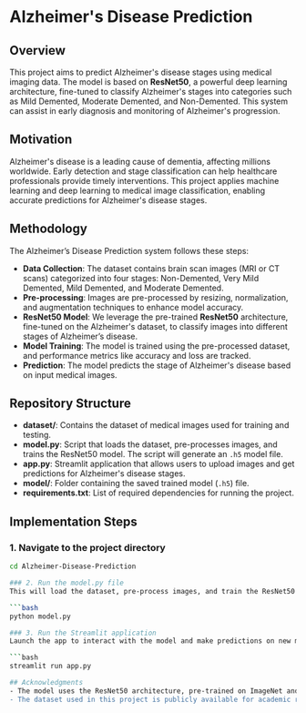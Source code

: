 # Alzheimer's Disease Prediction

## Overview

This project aims to predict Alzheimer's disease stages using medical imaging data. The model is based on **ResNet50**, a powerful deep learning architecture, fine-tuned to classify Alzheimer's stages into categories such as Mild Demented, Moderate Demented, and Non-Demented. This system can assist in early diagnosis and monitoring of Alzheimer's progression.

## Motivation

Alzheimer's disease is a leading cause of dementia, affecting millions worldwide. Early detection and stage classification can help healthcare professionals provide timely interventions. This project applies machine learning and deep learning to medical image classification, enabling accurate predictions for Alzheimer's disease stages.

## Methodology

The Alzheimer’s Disease Prediction system follows these steps:

- **Data Collection**: The dataset contains brain scan images (MRI or CT scans) categorized into four stages: Non-Demented, Very Mild Demented, Mild Demented, and Moderate Demented.
- **Pre-processing**: Images are pre-processed by resizing, normalization, and augmentation techniques to enhance model accuracy.
- **ResNet50 Model**: We leverage the pre-trained **ResNet50** architecture, fine-tuned on the Alzheimer's dataset, to classify images into different stages of Alzheimer’s disease.
- **Model Training**: The model is trained using the pre-processed dataset, and performance metrics like accuracy and loss are tracked.
- **Prediction**: The model predicts the stage of Alzheimer's disease based on input medical images.

## Repository Structure

- **dataset/**: Contains the dataset of medical images used for training and testing.
- **model.py**: Script that loads the dataset, pre-processes images, and trains the ResNet50 model. The script will generate an `.h5` model file.
- **app.py**: Streamlit application that allows users to upload images and get predictions for Alzheimer's disease stages.
- **model/**: Folder containing the saved trained model (`.h5`) file.
- **requirements.txt**: List of required dependencies for running the project.

## Implementation Steps

### 1. Navigate to the project directory

```bash
cd Alzheimer-Disease-Prediction

### 2. Run the model.py file
This will load the dataset, pre-process images, and train the ResNet50 model. After training, the model will be saved as an `.h5` file inside the `model/` directory.

```bash
python model.py

### 3. Run the Streamlit application
Launch the app to interact with the model and make predictions on new medical images.

```bash
streamlit run app.py

## Acknowledgments
- The model uses the ResNet50 architecture, pre-trained on ImageNet and fine-tuned on the Alzheimer's dataset.
- The dataset used in this project is publicly available for academic research purposes.





